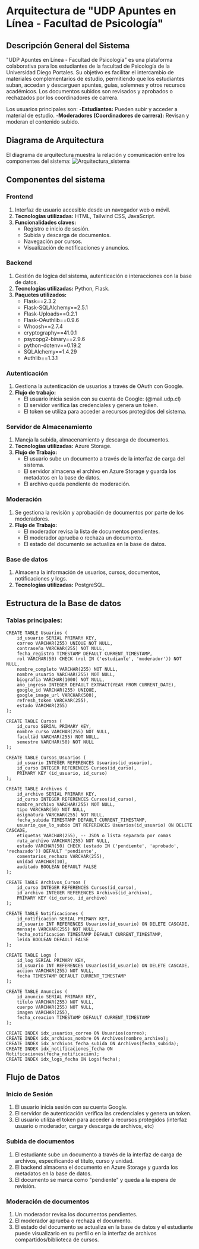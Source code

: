 # Arquitectura de "UDP Apuntes en Línea - Facultad de Psicología"
## Descripción General del Sistema
"UDP Apuntes en Línea - Facultad de Psicología" es una plataforma colaborativa para los estudiantes de la facultad de Psicología de la Universidad Diego Portales. Su objetivo es facilitar el intercambio de materiales complementarios de estudio, permitiendo que los estudiantes suban, accedan y descarguen apuntes, guías, solemnes y otros recursos académicos. Los documentos subidos son revisados y aprobados o rechazados por los coordinadores de carrera.

Los usuarios principales son:
-**Estudiantes:** Pueden subir y acceder a material de estudio.
-**Moderadores (Coordinadores de carrera):** Revisan y moderan el contenido subido.

## Diagrama de Arquitectura
El diagrama de arquitectura muestra la relación y comunicación entre los componentes del sistema:
![Arquitectura_sistema](https://github.com/user-attachments/assets/b183e393-2000-4755-ac70-37a06b775b8d)

## Componentes del sistema
### Frontend
1. Interfaz de usuario accesible desde un navegador web o móvil.
2. **Tecnologías utilizadas:** HTML, Tailwind CSS, JavaScript.
3. **Funcionalidades claves:** 
    - Registro e inicio de sesión.
    - Subida y descarga de documentos.
    - Navegación por cursos.
    - Visualización de notificaciones y anuncios.

### Backend
1. Gestión de lógica del sistema, autenticación e interacciones con la base de datos.
2. **Tecnologías utilizadas:** Python, Flask.
3. **Paquetes utilizados:** 
    - Flask==2.3.2
    - Flask-SQLAlchemy==2.5.1
    - Flask-Uploads==0.2.1
    - Flask-OAuthlib==0.9.6
    - Whoosh==2.7.4
    - cryptography==41.0.1
    - psycopg2-binary==2.9.6
    - python-dotenv==0.19.2
    - SQLAlchemy==1.4.29
    - Authlib==1.3.1

### Autenticación
1. Gestiona la autenticación de usuarios a través de OAuth con Google.
2. **Flujo de trabajo:** 
    - El usuario inicia sesión con su cuenta de Google: (@mail.udp.cl)
    - El servidor verifica las credenciales y genera un token.
    - El token se utiliza para acceder a recursos protegidos del sistema.

### Servidor de Almacenamiento
1. Maneja la subida, almacenamiento y descarga de documentos.
2. **Tecnologías utilizadas:** Azure Storage.
3. **Flujo de Trabajo:**
    - El usuario sube un documento a través de la interfaz de carga del sistema.
    - El servidor almacena el archivo en Azure Storage y guarda los metadatos en la base de datos.
    - El archivo queda pendiente de moderación.

### Moderación
1. Se gestiona la revisión y aprobación de documentos por parte de los moderadores.
2. **Flujo de Trabajo:**
    - El moderador revisa la lista de documentos pendientes.
    - El moderador aprueba o rechaza un documento.
    - El estado del documento se actualiza en la base de datos.

### Base de datos
1. Almacena la información de usuarios, cursos, documentos, notificaciones y logs.
2. **Tecnologías utilizadas:** PostgreSQL.

## Estructura de la Base de datos
### Tablas principales:
```
CREATE TABLE Usuarios (
    id_usuario SERIAL PRIMARY KEY,
    correo VARCHAR(255) UNIQUE NOT NULL,
    contraseña VARCHAR(255) NOT NULL,
    fecha_registro TIMESTAMP DEFAULT CURRENT_TIMESTAMP,
    rol VARCHAR(50) CHECK (rol IN ('estudiante', 'moderador')) NOT NULL,
    nombre_completo VARCHAR(255) NOT NULL,
    nombre_usuario VARCHAR(255) NOT NULL,
    biografia VARCHAR(1000) NOT NULL,
    año_ingreso INTEGER DEFAULT EXTRACT(YEAR FROM CURRENT_DATE),
    google_id VARCHAR(255) UNIQUE,
    google_image_url VARCHAR(500),
    refresh_token VARCHAR(255),
    estado VARCHAR(255)
);

CREATE TABLE Cursos (
    id_curso SERIAL PRIMARY KEY,
    nombre_curso VARCHAR(255) NOT NULL,
    facultad VARCHAR(255) NOT NULL,
    semestre VARCHAR(50) NOT NULL
);

CREATE TABLE Cursos_Usuarios (
    id_usuario INTEGER REFERENCES Usuarios(id_usuario),
    id_curso INTEGER REFERENCES Cursos(id_curso),
    PRIMARY KEY (id_usuario, id_curso)
);

CREATE TABLE Archivos (
    id_archivo SERIAL PRIMARY KEY,
    id_curso INTEGER REFERENCES Cursos(id_curso),
    nombre_archivo VARCHAR(255) NOT NULL,
    tipo VARCHAR(50) NOT NULL,
    asignatura VARCHAR(255) NOT NULL,
    fecha_subida TIMESTAMP DEFAULT CURRENT_TIMESTAMP,
    usuario_que_lo_subio INT REFERENCES Usuarios(id_usuario) ON DELETE CASCADE,
    etiquetas VARCHAR(255), -- JSON o lista separada por comas
    ruta_archivo VARCHAR(255) NOT NULL,
    estado VARCHAR(50) CHECK (estado IN ('pendiente', 'aprobado', 'rechazado')) DEFAULT 'pendiente',
    comentarios_rechazo VARCHAR(255),
    unidad VARCHAR(10),
    auditado BOOLEAN DEFAULT FALSE
);

CREATE TABLE Archivos_Cursos (
    id_curso INTEGER REFERENCES Cursos(id_curso),
    id_archivo INTEGER REFERENCES Archivos(id_archivo),
    PRIMARY KEY (id_curso, id_archivo)
);

CREATE TABLE Notificaciones (
    id_notificacion SERIAL PRIMARY KEY,
    id_usuario INT REFERENCES Usuarios(id_usuario) ON DELETE CASCADE,
    mensaje VARCHAR(255) NOT NULL,
    fecha_notificacion TIMESTAMP DEFAULT CURRENT_TIMESTAMP,
    leida BOOLEAN DEFAULT FALSE
);

CREATE TABLE Logs (
    id_log SERIAL PRIMARY KEY,
    id_usuario INT REFERENCES Usuarios(id_usuario) ON DELETE CASCADE,
    accion VARCHAR(255) NOT NULL,
    fecha TIMESTAMP DEFAULT CURRENT_TIMESTAMP
);

CREATE TABLE Anuncios (
    id_anuncio SERIAL PRIMARY KEY,
    titulo VARCHAR(255) NOT NULL,
    cuerpo VARCHAR(255) NOT NULL,
    imagen VARCHAR(255),
    fecha_creacion TIMESTAMP DEFAULT CURRENT_TIMESTAMP
);

CREATE INDEX idx_usuarios_correo ON Usuarios(correo);
CREATE INDEX idx_archivos_nombre ON Archivos(nombre_archivo);
CREATE INDEX idx_archivos_fecha_subida ON Archivos(fecha_subida);
CREATE INDEX idx_notificaciones_fecha ON Notificaciones(fecha_notificacion);
CREATE INDEX idx_logs_fecha ON Logs(fecha);

```
## Flujo de Datos
### Inicio de Sesión
1. El usuario inicia sesión con su cuenta Google.
2. El servidor de autenticación verifica las credenciales y genera un token.
3. El usuario utiliza el token para acceder a recursos protegidos (interfaz usuario o moderador, carga y descarga de archivos, etc)

### Subida de documentos
1. El estudiante sube un documento a través de la interfaz de carga de archivos, especificando el título, curso y unidad.
2. El backend almacena el documento en Azure Storage y guarda los metadatos en la base de datos.
3. El documento se marca como "pendiente" y queda a la espera de revisión.

### Moderación de documentos
1. Un moderador revisa los documentos pendientes.
2. El moderador aprueba o rechaza el documento.
3. El estado del documento se actualiza en la base de datos y el estudiante puede visualizarlo en su perfil o en la interfaz de archivos compartidos/biblioteca de cursos.

